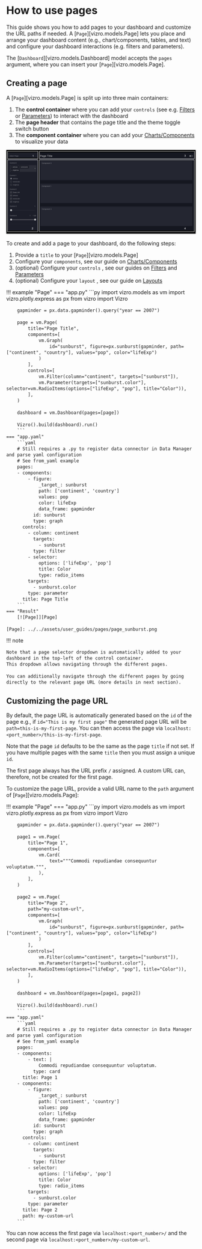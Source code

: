 # How to use pages
This guide shows you how to add pages to your dashboard and customize the URL paths if needed.
A [`Page`][vizro.models.Page] lets you place and arrange your dashboard content (e.g., chart/components, tables, and text)
and configure your dashboard interactions (e.g. filters and parameters).

The [`Dashboard`][vizro.models.Dashboard] model accepts the `pages` argument, where you can insert your [`Page`][vizro.models.Page].

## Creating a page

A [`Page`][vizro.models.Page] is split up into three main containers:

1. The **control container**  where you can add your `controls` (see e.g. [Filters](filters.md) or [Parameters](parameters.md)) to interact with the dashboard
2. The **page header** that contains the page title and the theme toggle switch button
3. The **component container** where you can add your [Charts/Components](components.md) to visualize your data

![Page Container](../../assets/user_guides/pages/page_containers.png)

To create and add a page to your dashboard, do the following steps:

1. Provide a `title` to your [`Page`][vizro.models.Page]
2. Configure your `components`, see our guide on [Charts/Components](components.md)
3. (optional) Configure your `controls` , see our guides on [Filters](filters.md) and [Parameters](parameters.md)
4. (optional) Configure your `layout` , see our guide on [Layouts](layouts.md)

!!! example "Page"
    === "app.py"
        ```py
        import vizro.models as vm
        import vizro.plotly.express as px
        from vizro import Vizro

        gapminder = px.data.gapminder().query("year == 2007")

        page = vm.Page(
            title="Page Title",
            components=[
                vm.Graph(
                    id="sunburst", figure=px.sunburst(gapminder, path=["continent", "country"], values="pop", color="lifeExp")
                )
            ],
            controls=[
                vm.Filter(column="continent", targets=["sunburst"]),
                vm.Parameter(targets=["sunburst.color"], selector=vm.RadioItems(options=["lifeExp", "pop"], title="Color")),
            ],
        )

        dashboard = vm.Dashboard(pages=[page])

        Vizro().build(dashboard).run()
        ```
    === "app.yaml"
        ```yaml
        # Still requires a .py to register data connector in Data Manager and parse yaml configuration
        # See from_yaml example
        pages:
        - components:
            - figure:
                _target_: sunburst
                path: ['continent', 'country']
                values: pop
                color: lifeExp
                data_frame: gapminder
              id: sunburst
              type: graph
          controls:
            - column: continent
              targets:
                - sunburst
              type: filter
            - selector:
                options: ['lifeExp', 'pop']
                title: Color
                type: radio_items
            targets:
              - sunburst.color
            type: parameter
          title: Page Title
        ```
    === "Result"
        [![Page]][Page]

    [Page]: ../../assets/user_guides/pages/page_sunburst.png

!!! note

    Note that a page selector dropdown is automatically added to your dashboard in the top-left of the control container.
    This dropdown allows navigating through the different pages.

    You can additionally navigate through the different pages by going directly to the relevant page URL (more details in next section).


## Customizing the page URL
By default, the page URL is automatically generated based on the `id` of the page e.g., if `id="This is my first page"`
the generated page URL will be `path=this-is-my-first-page`. You can then access the page via `localhost:<port_number>/this-is-my-first-page`.

Note that the page `id` defaults to be the same as the page `title` if not set.
If you have multiple pages with the same `title` then you must assign a unique `id`.

The first page always has the URL prefix `/` assigned. A custom URL can, therefore, not be created for the first page.

To customize the page URL, provide a valid URL name to the `path` argument of [`Page`][vizro.models.Page]:

!!! example "Page"
    === "app.py"
        ```py
        import vizro.models as vm
        import vizro.plotly.express as px
        from vizro import Vizro

        gapminder = px.data.gapminder().query("year == 2007")

        page1 = vm.Page(
            title="Page 1",
            components=[
                vm.Card(
                    text="""Commodi repudiandae consequuntur voluptatum.""",
                ),
            ],
        )

        page2 = vm.Page(
            title="Page 2",
            path="my-custom-url",
            components=[
                vm.Graph(
                    id="sunburst", figure=px.sunburst(gapminder, path=["continent", "country"], values="pop", color="lifeExp")
                )
            ],
            controls=[
                vm.Filter(column="continent", targets=["sunburst"]),
                vm.Parameter(targets=["sunburst.color"], selector=vm.RadioItems(options=["lifeExp", "pop"], title="Color")),
            ],
        )

        dashboard = vm.Dashboard(pages=[page1, page2])

        Vizro().build(dashboard).run()
        ```
    === "app.yaml"
        ```yaml
        # Still requires a .py to register data connector in Data Manager and parse yaml configuration
        # See from_yaml example
        pages:
        - components:
            - text: |
                Commodi repudiandae consequuntur voluptatum.
              type: card
          title: Page 1
        - components:
            - figure:
                _target_: sunburst
                path: ['continent', 'country']
                values: pop
                color: lifeExp
                data_frame: gapminder
              id: sunburst
              type: graph
          controls:
            - column: continent
              targets:
                - sunburst
              type: filter
            - selector:
                options: ['lifeExp', 'pop']
                title: Color
                type: radio_items
            targets:
              - sunburst.color
            type: parameter
          title: Page 2
          path: my-custom-url
        ```

You can now access the first page via `localhost:<port_number>/` and the second page via `localhost:<port_number>/my-custom-url`.
